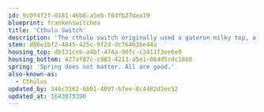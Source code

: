 ```yaml
---
id: 9c0f4f2f-0181-46b8-a5eb-f6dfb27dea19
blueprint: frankenswitches
title: 'Cthulu Switch'
description: 'The cthulu switch originally used a gateron milky top, a gateron ink bottom, and a cream stem. However, the Tecsee Carrots have overgrown the cream stems since the switch itself is cheaper, the pole is longer, and creams no longer fit. The ink bottom is the best part of the ink imo, and the milky top is the best part of the yellow imo. Throw in a long pole stem, boom. Cthulu.'
stem: d86e1bf2-4845-425c-9f2d-dc764b3be44a
housing_top: db131ceb-a4bf-474a-90fc-c3411f3ee6e0
housing_bottom: 427af87c-c983-4213-a5e1-064d5cdc1860
spring: 'Spring does not matter. All are good.'
also-known-as:
  - Cthulus
updated_by: 346c3162-6b01-4097-b7ee-8c4482d3ec52
updated_at: 1643075390
---
```

